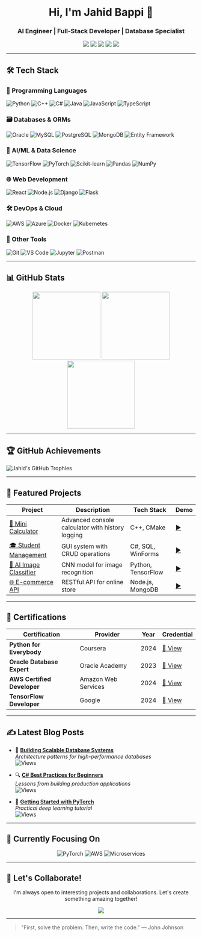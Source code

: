<h1 align="center">Hi, I'm Jahid Bappi 👋</h1>
<h3 align="center">AI Engineer | Full-Stack Developer | Database Specialist</h3>

<p align="center">
  <a href="https://github.com/jahidbappi"><img src="https://img.shields.io/badge/GitHub-100000?style=for-the-badge&logo=github&logoColor=white" /></a>
  <a href="https://linkedin.com/in/jahidbappi"><img src="https://img.shields.io/badge/LinkedIn-0A66C2?style=for-the-badge&logo=linkedin&logoColor=white" /></a>
  <a href="mailto:jahidcric2000@gmail.com"><img src="https://img.shields.io/badge/Email-D14836?style=for-the-badge&logo=gmail&logoColor=white" /></a>
  <a href="https://medium.com/@jahidcric2000"><img src="https://img.shields.io/badge/Blog-12100E?style=for-the-badge&logo=medium&logoColor=white" /></a>
  <a href="https://twitter.com/jahidbappi_"><img src="https://img.shields.io/badge/Twitter-1DA1F2?style=for-the-badge&logo=twitter&logoColor=white" /></a>
</p>

---

## 🛠️ Tech Stack

### 🔧 Programming Languages
![Python](https://img.shields.io/badge/Python-3776AB?style=for-the-badge&logo=python&logoColor=white)
![C++](https://img.shields.io/badge/C++-00599C?style=for-the-badge&logo=c%2B%2B&logoColor=white)
![C#](https://img.shields.io/badge/C%23-239120?style=for-the-badge&logo=c-sharp&logoColor=white)
![Java](https://img.shields.io/badge/Java-007396?style=for-the-badge&logo=java&logoColor=white)
![JavaScript](https://img.shields.io/badge/JavaScript-F7DF1E?style=for-the-badge&logo=javascript&logoColor=black)
![TypeScript](https://img.shields.io/badge/TypeScript-3178C6?style=for-the-badge&logo=typescript&logoColor=white)

### 🗃️ Databases & ORMs
![Oracle](https://img.shields.io/badge/Oracle-F80000?style=for-the-badge&logo=oracle&logoColor=white)
![MySQL](https://img.shields.io/badge/MySQL-4479A1?style=for-the-badge&logo=mysql&logoColor=white)
![PostgreSQL](https://img.shields.io/badge/PostgreSQL-4169E1?style=for-the-badge&logo=postgresql&logoColor=white)
![MongoDB](https://img.shields.io/badge/MongoDB-47A248?style=for-the-badge&logo=mongodb&logoColor=white)
![Entity Framework](https://img.shields.io/badge/Entity_Framework-512BD4?style=for-the-badge&logo=dotnet&logoColor=white)

### 🤖 AI/ML & Data Science
![TensorFlow](https://img.shields.io/badge/TensorFlow-FF6F00?style=for-the-badge&logo=tensorflow&logoColor=white)
![PyTorch](https://img.shields.io/badge/PyTorch-EE4C2C?style=for-the-badge&logo=pytorch&logoColor=white)
![Scikit-learn](https://img.shields.io/badge/scikit--learn-F7931E?style=for-the-badge&logo=scikit-learn&logoColor=white)
![Pandas](https://img.shields.io/badge/Pandas-150458?style=for-the-badge&logo=pandas&logoColor=white)
![NumPy](https://img.shields.io/badge/NumPy-013243?style=for-the-badge&logo=numpy&logoColor=white)

### 🌐 Web Development
![React](https://img.shields.io/badge/React-61DAFB?style=for-the-badge&logo=react&logoColor=black)
![Node.js](https://img.shields.io/badge/Node.js-339933?style=for-the-badge&logo=nodedotjs&logoColor=white)
![Django](https://img.shields.io/badge/Django-092E20?style=for-the-badge&logo=django&logoColor=white)
![Flask](https://img.shields.io/badge/Flask-000000?style=for-the-badge&logo=flask&logoColor=white)

### 🛠️ DevOps & Cloud
![AWS](https://img.shields.io/badge/AWS-232F3E?style=for-the-badge&logo=amazon-aws&logoColor=white)
![Azure](https://img.shields.io/badge/Azure-0078D4?style=for-the-badge&logo=microsoft-azure&logoColor=white)
![Docker](https://img.shields.io/badge/Docker-2496ED?style=for-the-badge&logo=docker&logoColor=white)
![Kubernetes](https://img.shields.io/badge/Kubernetes-326CE5?style=for-the-badge&logo=kubernetes&logoColor=white)

### 🔌 Other Tools
![Git](https://img.shields.io/badge/Git-F05032?style=for-the-badge&logo=git&logoColor=white)
![VS Code](https://img.shields.io/badge/VS_Code-007ACC?style=for-the-badge&logo=visual-studio-code&logoColor=white)
![Jupyter](https://img.shields.io/badge/Jupyter-F37626?style=for-the-badge&logo=jupyter&logoColor=white)
![Postman](https://img.shields.io/badge/Postman-FF6C37?style=for-the-badge&logo=postman&logoColor=white)

---

## 📊 GitHub Stats

<div align="center">
  <img height="180em" src="https://github-readme-stats.vercel.app/api?username=jahidbappi&show_icons=true&theme=radical&hide_border=true&include_all_commits=true&count_private=true"/>
  <img height="180em" src="https://github-readme-stats.vercel.app/api/top-langs/?username=jahidbappi&layout=compact&theme=radical&hide_border=true&langs_count=8"/>
  <img height="180em" src="https://streak-stats.demolab.com/?user=jahidbappi&theme=radical&hide_border=true"/>
</div>

---

## 🏆 GitHub Achievements

![Jahid's GitHub Trophies](https://github-profile-trophy.vercel.app/?username=jahidbappi&theme=radical&no-frame=true&margin-w=15&row=2&column=3)

---

## 🚀 Featured Projects

<div align="center">

| Project | Description | Tech Stack | Demo |
|---------|-------------|------------|------|
| [🧮 Mini Calculator](https://github.com/jahidbappi/mini-calculator) | Advanced console calculator with history logging | C++, CMake | [▶️](#) |
| [🎓 Student Management](https://github.com/jahidbappi/student-management-app) | GUI system with CRUD operations | C#, SQL, WinForms | [▶️](#) |
| [🤖 AI Image Classifier](https://github.com/jahidbappi/ai-image-classifier) | CNN model for image recognition | Python, TensorFlow | [▶️](#) |
| [🌐 E-commerce API](https://github.com/jahidbappi/ecommerce-api) | RESTful API for online store | Node.js, MongoDB | [▶️](#) |

</div>

---

## 📜 Certifications

<div align="center">

| Certification | Provider | Year | Credential |
|--------------|----------|------|------------|
| **Python for Everybody** | Coursera | 2024 | [🔗 View](#) |
| **Oracle Database Expert** | Oracle Academy | 2023 | [🔗 View](#) |
| **AWS Certified Developer** | Amazon Web Services | 2024 | [🔗 View](#) |
| **TensorFlow Developer** | Google | 2024 | [🔗 View](#) |

</div>

---

## ✍️ Latest Blog Posts

- 📝 **[Building Scalable Database Systems](https://medium.com/@jahidbappi/database-design-patterns)**  
  *Architecture patterns for high-performance databases*  
  ![Views](https://img.shields.io/badge/Views-1.2k-blue)

- 🔍 **[C# Best Practices for Beginners](https://medium.com/@jahidbappi/csharp-tips)**  
  *Lessons from building production applications*  
  ![Views](https://img.shields.io/badge/Views-850-blue)

- 🤖 **[Getting Started with PyTorch](https://medium.com/@jahidbappi/pytorch-guide)**  
  *Practical deep learning tutorial*  
  ![Views](https://img.shields.io/badge/Views-1.5k-blue)

---

## 🎯 Currently Focusing On

<div align="center">

![PyTorch](https://img.shields.io/badge/Learning-PyTorch-EE4C2C?style=for-the-badge&logo=pytorch&logoColor=white)
![AWS](https://img.shields.io/badge/Certifying-AWS-232F3E?style=for-the-badge&logo=amazon-aws&logoColor=white)
![Microservices](https://img.shields.io/badge/Exploring-Microservices-1890FF?style=for-the-badge)

</div>

---

## 💬 Let's Collaborate!

<p align="center">
  I'm always open to interesting projects and collaborations. Let's create something amazing together!
</p>

<div align="center">
  <a href="mailto:jahidcric2000@gmail.com">
    <img src="https://img.shields.io/badge/Contact_Me-D14836?style=for-the-badge&logo=gmail&logoColor=white"/>
  </a>
</div>

---

> "First, solve the problem. Then, write the code." — John Johnson
